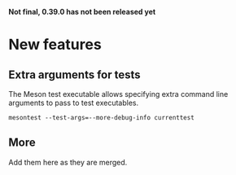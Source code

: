 **Not final, 0.39.0 has not been released yet**

# New features

## Extra arguments for tests

The Meson test executable allows specifying extra command line arguments to pass to test executables.

    mesontest --test-args=--more-debug-info currenttest

## More

Add them here as they are merged.
